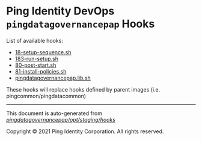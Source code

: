 
# Ping Identity DevOps `pingdatagovernancepap` Hooks
List of available hooks:
* [18-setup-sequence.sh](18-setup-sequence.sh.md)
* [183-run-setup.sh](183-run-setup.sh.md)
* [80-post-start.sh](80-post-start.sh.md)
* [81-install-policies.sh](81-install-policies.sh.md)
* [pingdatagovernancepap.lib.sh](pingdatagovernancepap.lib.sh.md)

These hooks will replace hooks defined by parent images (i.e. pingcommon/pingdatacommon)

---
This document is auto-generated from _[pingdatagovernancepap/opt/staging/hooks](https://github.com/pingidentity/pingidentity-docker-builds/blob/master/pingdatagovernancepap/opt/staging/hooks)_

Copyright © 2021 Ping Identity Corporation. All rights reserved.
